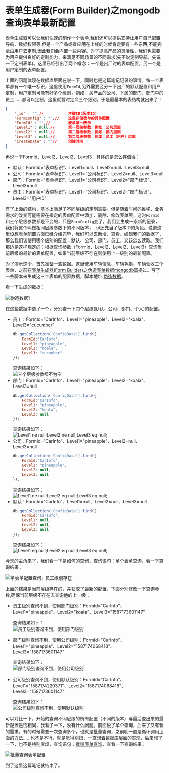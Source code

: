 # 表单生成器(Form Builder)之mongodb查询表单最新配置  
表单生成器可以让我们快速的制作一个表单,我们还可以提供支持让用户自己配置导航、数据权限等,但是一个产品或者应用在上线的时候肯定要有一些东西,不能完全由用户去定制,因此我们会内置一些内容。为了提高产品的灵活性，我们也需要为用户提供良好的定制能力，来满足不同场景的不同需求(先不说定制导航，先说一下定制表单)。这里已经引出了两个概念：一个是出厂时的表单配置，另一个是用户定制的表单配置。 

上面的问题体现在数据库层面在说一下，同时也是这篇笔记记录的事情。每一个表单都有一个唯一标识，这里使用<code>FormId</code>,另外需要区分一下出厂的默认配置和用户定制，用户定制可能有好多个级别，例如：买产品的公司、下属的部门、部门中的员工……都可以定制，这里就暂时定义三个级别，于是最基本的表结构就出来了：
```json
{
    "_id" : "",//           主键ID(版本ID)
    "FormConfig" : "",//    这里存储表单的具体配置
    "FormId" : "",//        表单唯一表示
    "Level1" : null,//      第一层级参数，例如：公司层面
    "Level2" : null,//      第二层级参数，例如：部门层面
    "Level3" : null,//      第二层级参数，例如：员工（用户）层面
    "CreateDate" : ""//     创建时间
}
```  
再说一下FormId、Level2、Level2、Level3，具体的是怎么存值得：
* 默认：FormId="表单标识"、Level1=null、Level2=null、Level3=null
* 公司：FormId="表单标识"、Level1="公司标识"、Level2=null、Level3=null   
* 部门：FormId="表单标识"、Level1="公司标识"、Level2="部门标识"、Level3=null 
* 员工：FormId="表单标识"、Level1="公司标识"、Level2="部门标识"、Level3="用户ID"  

有了上面的结构，基本上满足了不同层级的定制需要。但是随着时间的推移、业务需求的改变可能需要在指定的表单配置中添加、删除、修改表单项，这时<code>FormId</code>和三个层级参数都是不变的，只是<code>FormConfig</code>变了，我们会生成一条新的记录，我们将这个叫做相同层级参数下的不同版本，<code>_id</code>还充当了版本ID的角色。说道这里设想表单配置方面已经介绍完毕，我们可以去新增、查看、编辑我们的数据了，那么我们该使用哪个级别的配置：默认、公司、部门、员工，又该怎么读取。我们那边是这样规定的：根据查询参数（FormId、Level2、Level2、Level3）查询当前层级的最新的表单配置，如果当前层级不存在则使用上一级别的最新配置。  

为了演示这个，首先准备一些数据。这里使用车辆信息、车辆耗损、车辆营收三个表单，之前在[表单生成器(Form Builder)之伪造表单数据mongodb篇](https://www.cnblogs.com/du-blog/p/11815545.html)提过。写了一些脚本来生成这三个表单的配置数据，脚本地址:[伪造数据](./init.js)。  

看一下生成的数据：   

![伪造数据1](./images/1.png)  

在这些数据中选了一个，分别查一下四个层级(默认、公司、部门、个人)的配置。  

* 员工：FormId="CarInfo"、Level1="pineapple"、Level2="koala"、Level3="cucumber" 
    ```javascript
    db.getCollection('ConfigData').find({
        FormId:'CarInfo',
        Level1: "pineapple",
        Level2: "koala",
        Level3: "cucumber"
    });
    ```
    查询结果如下：  
    ![三个层级参数都不为空](./images/2.png)  
* 部门：FormId="CarInfo"、Level1="pineapple"、Level2="koala"、Level3=null  
    ```javascript
    db.getCollection('ConfigData').find({
        FormId:'CarInfo',
        Level1: "pineapple",
        Level2: "koala",
        Level3: null
    });
    ```  
    查询结果如下：  
    ![Level1 ne null;Level2 ne null;Level3 eq null;](./images/3.png)  
* 公司：FormId="CarInfo"、Level1="pineapple"、Level2=null、Level3=null  
    ```javascript
    db.getCollection('ConfigData').find({
        FormId:'CarInfo',
        Level1: "pineapple",
        Level2: null,
        Level3: null
    });
    ```  
    查询结果如下：  
    ![Level1 ne null;Level2 eq null;Level3 eq null;](./images/4.png)  
* 默认：FormId="CarInfo"、Level1=null、Level2=null、Level3=null  
    ```javascript
    db.getCollection('ConfigData').find({
        FormId:'CarInfo',
        Level1: null,
        Level2: null,
        Level3: null
    });
    ```  
    查询结果如下：  
    ![Level1 eq null;Level2 eq null;Level3 eq null;](./images/5.png)  

今天的主角来了，我们看一下是如何的查询，查询语句：[单个表单查询](./query-one.js)，看一下查询结果：  

![单表单配置查询，员工级别存在](./images/6.png) 

上面的结果是当前层级存在的，并获取了最新的配置，下面分别修改一下查询参数,确保当前层级不存在去查询他的上一级：

* 员工级别查询不到，使用部门级别：FormId="CarInfo"、Level1="pineapple"、Level2="koala"、Level3="1587173601147"  

    查询结果如下：  
    ![员工级别查询不到，使用部门级别](./images/7.png)   
* 部门级别查询不到，使用公司级别：FormId="CarInfo"、Level1="pineapple"、Level2="1587174068418"、Level3="1587173601147"  

    查询结果如下：  
    ![部门级别查询不到，使用公司级别](./images/8.png)   
* 公司级别查询不到，使用默认级别：FormId="CarInfo"、Level1="1587174220371"、Level2="1587174068418"、Level3="1587173601147"  

    查询结果如下：  
    ![公司级别查询不到，使用默认级别](./images/9.png)     

可以对比一下，开始的查询不同层级的所有配置（不同的版本）与最后查出来的最新配置是否相同，我看了一下，没有什么问题。前面说了单个查询，后来了又有新的需求，有的时候需要一次查询多个，也就是批量查询，之前呢一直是循环调用上面的方法……也不是不行，就是觉得别扭，一直想着数据库层面的实现，后来想了一下，也不是特别麻烦，查询语句：[批量表单查询](./query-batch.js)，查看一下查询结果：  

![批量查询表单配置](./images/10.png)  

到了这里这篇笔记就结束了。